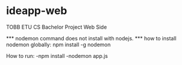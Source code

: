 # ideapp-web
TOBB ETU CS Bachelor Project Web Side

*** nodemon command does not install with nodejs.
*** how to install nodemon globally: npm install -g nodemon

How to run:
-npm install 
-nodemon app.js
